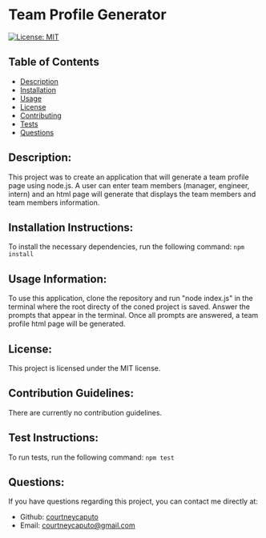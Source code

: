 # Team Profile Generator
    
[![License: MIT](https://img.shields.io/badge/License-MIT-yellow.svg)](https://opensource.org/licenses/MIT)

## Table of Contents
- [Description](#description)
- [Installation](#installation)
- [Usage](#usage)
- [License](#license)
- [Contributing](#contributing)
- [Tests](#tests)
- [Questions](#questions)
    
## Description: <a name="description"></a>
This project was to create an application that will generate a team profile page using node.js. A user can enter team members (manager, engineer, intern) and an html page will generate that displays the team members and team members information.

## Installation Instructions: <a name="installation"></a>
To install the necessary dependencies, run the following command:
`npm install`

## Usage Information: <a name="usage"></a>
To use this application, clone the repository and run "node index.js" in the terminal where the root directy of the coned project is saved. Answer the prompts that appear in the terminal. Once all prompts are answered, a team profile html page will be generated.

## License: <a name="license"></a>
This project is licensed under the MIT license.

## Contribution Guidelines: <a name="contributing"></a>
There are currently no contribution guidelines.

## Test Instructions: <a name="tests"></a>
To run tests, run the following command:
`npm test`

## Questions: <a name="questions"></a>
If you have questions regarding this project, you can contact me directly at:
* Github: <a href="https://github.com/courtneycaputo">courtneycaputo</a>
* Email: <a href="courtneycaputo@gmail.com">courtneycaputo@gmail.com</a>